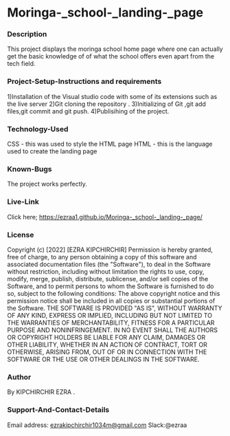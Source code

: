 # Moringa-_school-_landing-_page
### Description
This project displays the moringa school home page where one can actually get the basic knowledge of of what the school offers even apart from the tech field.  
### Project-Setup-Instructions and requirements
1)Installation of the Visual studio code with some of its extensions such as the live server
2)Git cloning the repository .
3)Initializing of Git ,git add files,git commit and git push. 
4)Publisihing of the project.
### Technology-Used
CSS - this was used to style the HTML page
HTML - this is the language used to create the landing page
### Known-Bugs
The project works perfectly.
### Live-Link
Click here; https://ezraa1.github.io/Moringa-_school-_landing-_page/
### License
Copyright (c) [2022] [EZRA KIPCHIRCHIR] Permission is hereby granted, free of charge, to any person obtaining a copy of this software and associated documentation files (the "Software"), to deal in the Software without restriction, including without limitation the rights to use, copy, modify, merge, publish, distribute, sublicense, and/or sell copies of the Software, and to permit persons to whom the Software is furnished to do so, subject to the following conditions:
The above copyright notice and this permission notice shall be included in all copies or substantial portions of the Software.
THE SOFTWARE IS PROVIDED "AS IS", WITHOUT WARRANTY OF ANY KIND, EXPRESS OR IMPLIED, INCLUDING BUT NOT LIMITED TO THE WARRANTIES OF MERCHANTABILITY, FITNESS FOR A PARTICULAR PURPOSE AND NONINFRINGEMENT. IN NO EVENT SHALL THE AUTHORS OR COPYRIGHT HOLDERS BE LIABLE FOR ANY CLAIM, DAMAGES OR OTHER LIABILITY, WHETHER IN AN ACTION OF CONTRACT, TORT OR OTHERWISE, ARISING FROM, OUT OF OR IN CONNECTION WITH THE SOFTWARE OR THE USE OR OTHER DEALINGS IN THE SOFTWARE.
### Author
By KIPCHIRCHIR EZRA .
### Support-And-Contact-Details
Email address: ezrakipchirchir1034m@gmail.com Slack:@ezraa
